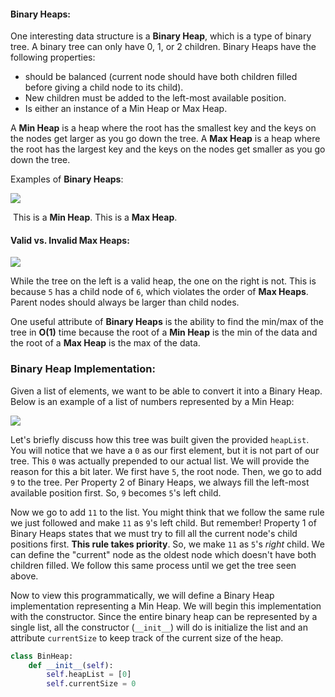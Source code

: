 <!--title={Binary Heaps}-->

<!--badges={Algorithms:5,Python:5}-->

<!--concepts={Binary Search Tree Heap}-->

#### Binary Heaps:

One interesting data structure is a **Binary Heap**, which is a type of binary tree. A binary tree can only have 0, 1, or 2 children. Binary Heaps have the following properties:

- should be balanced (current node should have both children filled before giving a child node to its child).
- New children must be added to the left-most available position.
- Is either an instance of a Min Heap or Max Heap.

A **Min Heap** is a heap where the root has the smallest key and the keys on the nodes get larger as you go down the tree. A **Max Heap** is a heap where the root has the largest key and the keys on the nodes get smaller as you go down the tree.

Examples of **Binary Heaps**:

<img src="https://www.cs.cmu.edu/~adamchik/15-121/lectures/Binary%20Heaps/pix/heap.bmp">

​                                      This is a **Min Heap**.                                             This is a **Max Heap**.

#### Valid vs. Invalid Max Heaps:

<img src="https://course.ccs.neu.edu/cs2510/pict_15.png">

While the tree on the left is a valid heap, the one on the right is not. This is because `5` has a child node of `6`, which violates the order of **Max Heaps**. Parent nodes should always be larger than child nodes. 

One useful attribute of **Binary Heaps** is the ability to find the min/max of the tree in **O(1)** time because the root of a **Min Heap** is the min of the data and the root of a **Max Heap** is the max of the data.



### Binary Heap Implementation:

Given a list of elements, we want to be able to convert it into a Binary Heap. Below is an example of a list of numbers represented by a Min Heap:

![](https://runestone.academy/runestone/books/published/pythonds/_images/heapOrder.png)

Let's briefly discuss how this tree was built given the provided `heapList`. You will notice that we have a `0` as our first element, but it is not part of our tree. This `0` was actually prepended to our actual list. We will provide the reason for this a bit later. We first have `5`, the root node. Then, we go to add `9` to the tree. Per Property 2 of Binary Heaps, we always fill the left-most available position first. So, `9` becomes `5`'s left child. 

Now we go to add `11` to the list. You might think that we follow the same rule we just followed and make `11` as `9`'s left child. But remember! Property 1 of Binary Heaps states that we must try to fill all the current node's child positions first. **This rule takes priority**. So, we make `11` as `5`'s *right* child. We can define the "current" node as the oldest node which doesn't have both children filled. We follow this same process until we get the tree seen above.

Now to view this programmatically, we will define a Binary Heap implementation representing a Min Heap. We will begin this implementation with the constructor. Since the entire binary heap can be represented by a single list, all the constructor (`__init__`) will do is initialize the list and an attribute `currentSize` to keep track of the current size of the heap. 

```python
class BinHeap:
    def __init__(self):
        self.heapList = [0]
        self.currentSize = 0 
```





